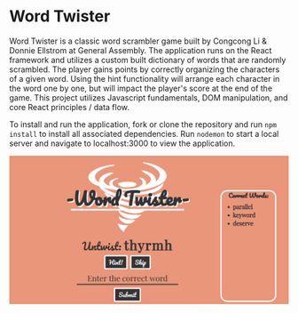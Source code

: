 # Word Twister
Word Twister is a classic word scrambler game built by Congcong Li & Donnie Ellstrom at General Assembly. The application runs on the React framework and utilizes a custom built dictionary of words that are randomly scrambled. The player gains points by correctly organizing the characters of a given word. Using the hint functionality will arrange each character in the word one by one, but will impact the player's score at the end of the game. This project utilizes Javascript fundamentals, DOM manipulation, and core React principles / data flow.

To install and run the application, fork or clone the repository and run `npm install` to install all associated dependencies.
Run `nodemon` to start a local server and navigate to localhost:3000 to view the application.

![Alt text](/public/img/twisteraction.png?raw=true "Word Twister")
